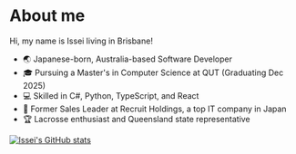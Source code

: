 # About me

Hi, my name is Issei living in Brisbane!

- 🌏 Japanese-born, Australia-based Software Developer
- 🎓 Pursuing a Master's in Computer Science at QUT (Graduating Dec 2025)
- 💻 Skilled in C#, Python, TypeScript, and React
- 🏢 Former Sales Leader at Recruit Holdings, a top IT company in Japan
- 🏆 Lacrosse enthusiast and Queensland state representative

[![Issei's GitHub stats](https://github-readme-stats.vercel.app/api?username=IsseiToura)](https://github.com/anuraghazra/github-readme-stats)
